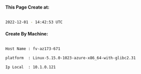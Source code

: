 
   
#### This Page Create at:

```bash

2022-12-01 - 14:42:53 UTC

```

#### Create By Machine:

```bash

Host Name : fv-az173-671

platform  : Linux-5.15.0-1023-azure-x86_64-with-glibc2.31

Ip Local  : 10.1.0.121

```


